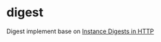 # digest

Digest implement base on [Instance Digests in HTTP](https://datatracker.ietf.org/doc/html/rfc3230)